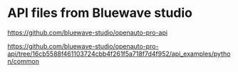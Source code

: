 # API files from Bluewave studio 

https://github.com/bluewave-studio/openauto-pro-api

https://github.com/bluewave-studio/openauto-pro-api/tree/16cb5588f461103724cbb4f261f5a718f7d4f952/api_examples/python/common
